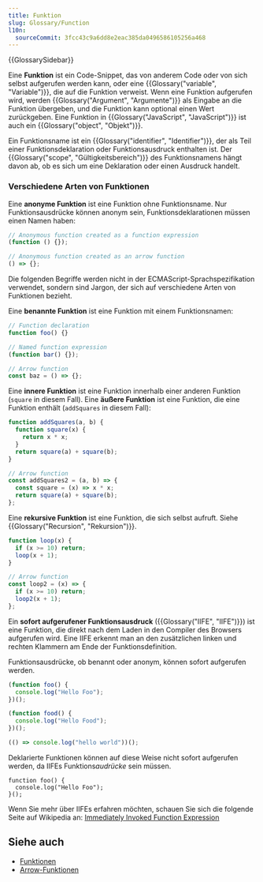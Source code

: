 ```yaml
---
title: Funktion
slug: Glossary/Function
l10n:
  sourceCommit: 3fcc43c9a6dd8e2eac385da0496586105256a468
---
```


{{GlossarySidebar}}

Eine **Funktion** ist ein Code-Snippet, das von anderem Code oder von sich selbst aufgerufen werden kann, oder eine {{Glossary("variable", "Variable")}}, die auf die Funktion verweist. Wenn eine Funktion aufgerufen wird, werden {{Glossary("Argument", "Argumente")}} als Eingabe an die Funktion übergeben, und die Funktion kann optional einen Wert zurückgeben. Eine Funktion in {{Glossary("JavaScript", "JavaScript")}} ist auch ein {{Glossary("object", "Objekt")}}.

Ein Funktionsname ist ein {{Glossary("identifier", "Identifier")}}, der als Teil einer Funktionsdeklaration oder Funktionsausdruck enthalten ist. Der {{Glossary("scope", "Gültigkeitsbereich")}} des Funktionsnamens hängt davon ab, ob es sich um eine Deklaration oder einen Ausdruck handelt.

### Verschiedene Arten von Funktionen

Eine **anonyme Funktion** ist eine Funktion ohne Funktionsname. Nur Funktionsausdrücke können anonym sein, Funktionsdeklarationen müssen einen Namen haben:

```js
// Anonymous function created as a function expression
(function () {});

// Anonymous function created as an arrow function
() => {};
```

Die folgenden Begriffe werden nicht in der ECMAScript-Sprachspezifikation verwendet, sondern sind Jargon, der sich auf verschiedene Arten von Funktionen bezieht.

Eine **benannte Funktion** ist eine Funktion mit einem Funktionsnamen:

```js
// Function declaration
function foo() {}

// Named function expression
(function bar() {});

// Arrow function
const baz = () => {};
```

Eine **innere Funktion** ist eine Funktion innerhalb einer anderen Funktion (`square` in diesem Fall). Eine **äußere Funktion** ist eine Funktion, die eine Funktion enthält (`addSquares` in diesem Fall):

```js
function addSquares(a, b) {
  function square(x) {
    return x * x;
  }
  return square(a) + square(b);
}

// Arrow function
const addSquares2 = (a, b) => {
  const square = (x) => x * x;
  return square(a) + square(b);
};
```

Eine **rekursive Funktion** ist eine Funktion, die sich selbst aufruft. Siehe {{Glossary("Recursion", "Rekursion")}}.

```js
function loop(x) {
  if (x >= 10) return;
  loop(x + 1);
}

// Arrow function
const loop2 = (x) => {
  if (x >= 10) return;
  loop2(x + 1);
};
```

Ein **sofort aufgerufener Funktionsausdruck** ({{Glossary("IIFE", "IIFE")}}) ist eine Funktion, die direkt nach dem Laden in den Compiler des Browsers aufgerufen wird. Eine IIFE erkennt man an den zusätzlichen linken und rechten Klammern am Ende der Funktionsdefinition.

Funktionsausdrücke, ob benannt oder anonym, können sofort aufgerufen werden.

```js
(function foo() {
  console.log("Hello Foo");
})();

(function food() {
  console.log("Hello Food");
})();

(() => console.log("hello world"))();
```

Deklarierte Funktionen können auf diese Weise nicht sofort aufgerufen werden, da IIFEs Funktions*audrücke* sein müssen.

```js-nolint example-bad
function foo() {
  console.log("Hello Foo");
}();
```

Wenn Sie mehr über IIFEs erfahren möchten, schauen Sie sich die folgende Seite auf Wikipedia an: [Immediately Invoked Function Expression](https://en.wikipedia.org/wiki/Immediately_invoked_function_expression)

## Siehe auch

- [Funktionen](/de/docs/Web/JavaScript/Guide/Functions)
- [Arrow-Funktionen](/de/docs/Web/JavaScript/Reference/Functions/Arrow_functions)
